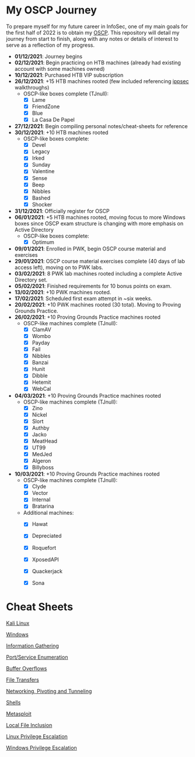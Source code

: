 # My OSCP Journey

To prepare myself for my future career in InfoSec, one of my main goals for the first half of 2022 is to obtain my [OSCP](https://www.offensive-security.com/information-security-certifications/oscp-offensive-security-certified-professional/). This repository will detail my journey from start to finish, along with any notes or details of interest to serve as a reflection of my progress.

* **01/12/2021**: Journey begins
* **02/12/2021**: Begin practicing on HTB machines (already had existing account with some machines owned)
* **10/12/2021**: Purchased HTB VIP subscription
* **26/12/2021**: +15 HTB machines rooted (few included referencing [ippsec](https://www.youtube.com/channel/UCa6eh7gCkpPo5XXUDfygQQA) walkthroughs)
  - OSCP-like boxes complete (TJnull):
    + [x] Lame
    + [x] FriendZone
    + [x] Blue
    + [x] La Casa De Papel 
* **27/12/2021**: Begin compiling personal notes/cheat-sheets for reference
* **30/12/2021**: +10 HTB machines rooted
  - OSCP-like boxes complete:
    + [x] Devel
    + [x] Legacy
    + [x] Irked
    + [x] Sunday
    + [x] Valentine
    + [x] Sense
    + [x] Beep
    + [x] Nibbles
    + [x] Bashed
    + [x] Shocker
* **31/12/2021**: Officially register for OSCP
* **06/01/2021**: +5 HTB machines rooted, moving focus to more Windows boxes since OSCP exam structure is changing with more emphasis on Active Directory
  - OSCP-like boxes complete:
    + [x] Optimum
* **09/01/2021**: Enrolled in PWK, begin OSCP course material and exercises
* **29/01/2021**: OSCP course material exercises complete (40 days of lab access left), moving on to PWK labs.
* **03/02/2021**: 8 PWK lab machines rooted including a complete Active Directory set.
* **05/02/2021**: Finished requirements for 10 bonus points on exam.
* **13/02/2021**: +10 PWK machines rooted.
* **17/02/2021**: Scheduled first exam attempt in ~six weeks.
* **20/02/2021**: +10 PWK machines rooted (30 total). Moving to Proving Grounds Practice.
* **26/02/2021**: +10 Proving Grounds Practice machines rooted
  - OSCP-like machines complete (TJnull):
    + [x] ClamAV
    + [x] Wombo
    + [x] Payday
    + [x] Fail
    + [x] Nibbles
    + [x] Banzai
    + [x] Hunit
    + [x] Dibble
    + [x] Hetemit
    + [x] WebCal
* **04/03/2021**: +10 Proving Grounds Practice machines rooted
  - OSCP-like machines complete (TJnull):
    + [x] Zino
    + [x] Nickel
    + [x] Slort
    + [x] Authby
    + [x] Jacko
    + [x] MeatHead
    + [x] UT99
    + [x] MedJed
    + [x] Algeron
    + [x] Billyboss
* **10/03/2021**: +10 Proving Grounds Practice machines rooted
  - OSCP-like machines complete (TJnull):
    + [x] Clyde
    + [x] Vector
    + [x] Internal
    + [x] Bratarina
  - Additional machines:
    + [x] Hawat
    + [x] Depreciated
    + [x] Roquefort
    + [x] XposedAPI
    + [x] Quackerjack
    + [x] Sona


# Cheat Sheets

[Kali Linux](https://oscp.kash.ro/cheat-sheets/Kali_Linux)

[Windows](https://oscp.kash.ro/cheat-sheets/Windows)

[Information Gathering](https://oscp.kash.ro/cheat-sheets/Information_Gathering)

[Port/Service Enumeration](https://oscp.kash.ro/cheat-sheets/Enumeration)

[Buffer Overflows](https://oscp.kash.ro/cheat-sheets/Buffer_Overflows)

[File Transfers](https://oscp.kash.ro/cheat-sheets/File_Transfers)

[Networking, Pivoting and Tunneling](https://oscp.kash.ro/cheat-sheets/Networking_Pivoting_Tunneling)

[Shells](https://oscp.kash.ro/cheat-sheets/Shells)

[Metasploit](https://oscp.kash.ro/cheat-sheets/Metasploit)

[Local File Inclusion](https://oscp.kash.ro/cheat-sheets/Local_File_Inclusion)

[Linux Privilege Escalation](https://oscp.kash.ro/cheat-sheets/Linux_PrivEsc)

[Windows Privilege Escalation](https://oscp.kash.ro/cheat-sheets/Windows_PrivEsc)
